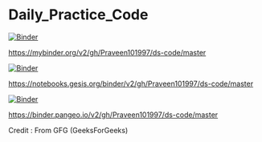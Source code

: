 # Daily_Practice_Code
[![Binder](https://mybinder.org/badge_logo.svg)](https://mybinder.org/v2/gh/Praveen101997/ds-code/master)


https://mybinder.org/v2/gh/Praveen101997/ds-code/master

[![Binder](https://notebooks.gesis.org/binder/badge.svg)](https://notebooks.gesis.org/binder/v2/gh/Praveen101997/ds-code/master)

https://notebooks.gesis.org/binder/v2/gh/Praveen101997/ds-code/master

[![Binder](https://binder.pangeo.io/static/logo.svg)](https://binder.pangeo.io/v2/gh/Praveen101997/ds-code/master)

https://binder.pangeo.io/v2/gh/Praveen101997/ds-code/master



Credit : From GFG (GeeksForGeeks)
